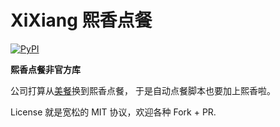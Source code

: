 # XiXiang 熙香点餐
[![PyPI](https://img.shields.io/pypi/v/xixiang.svg)](https://pypi.python.org/pypi/xixiang)

**熙香点餐非官方库**

公司打算从[美餐](https://github.com/hui-z/meican)换到熙香点餐，
于是自动点餐脚本也要加上熙香啦。

License 就是宽松的 MIT 协议，欢迎各种 Fork + PR.
